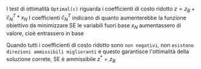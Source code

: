 I test di ottimalità `Optimal(c)` riguarda i coefficienti di costo ridotto
$z = z_B + \bar{c}^T_N * x_N$
I coefficienti $\bar{c}^T_N$ indicano di quanto aumenterebbe la funzione obiettivo da minimizzare SE le variabili fuori base $x_N$ aumentassero di valore, cioè entrassero in base

Quando tutti i coefficienti di costo ridotto sono `non negativi`, non `esistono direzioni ammissibili miglioranti` e questo garantisce l'ottimalità della soluzione correte, SE è ammissibile
$z^* = z_B$